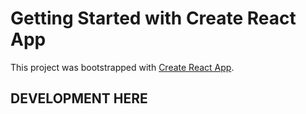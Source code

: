 # Getting Started with Create React App

This project was bootstrapped with [Create React App](https://github.com/facebook/create-react-app).

## DEVELOPMENT HERE